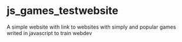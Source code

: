 # js_games_testwebsite
A simple website with link to websites with simply and popular games writed in javascript to train webdev
